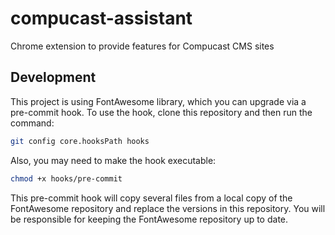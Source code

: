 # compucast-assistant
Chrome extension to provide features for Compucast CMS sites

## Development

This project is using FontAwesome library, which you can upgrade via a pre-commit hook.  To use the hook, clone this repository and then run the command:

```bash
git config core.hooksPath hooks
```

Also, you may need to make the hook executable:

```bash
chmod +x hooks/pre-commit
```

This pre-commit hook will copy several files from a local copy of the FontAwesome repository and replace the versions in this repository.  You will be responsible for keeping the FontAwesome repository up to date.
